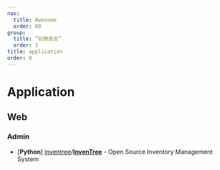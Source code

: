 ```yaml
---
nav:
  title: Awesome
  order: 80
group:
  title: “玩物丧志”
  order: 3
title: application
order: 8
---
```


# Application

## Web

### Admin

- [**Python**] [inventree](https://github.com/inventree?type=source)/**[InvenTree](https://github.com/inventree/InvenTree)** - Open Source Inventory Management System